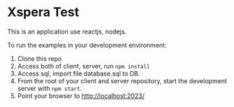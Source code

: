 # Xspera Test

This is an application use reactjs, nodejs.

To run the examples in your development environment:

1. Clone this repo
2. Access both of client, server, run `npm install`
3. Access sql, import file database.sql to DB.
3. From the root of your client and server repository, start the development server with
   `npm start`.
4. Point your browser to <http://localhost:2023/>